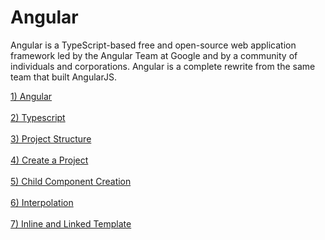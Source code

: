 # Angular
Angular is a TypeScript-based free and open-source web application framework led by the Angular Team at Google and by a community of individuals and corporations. Angular is a complete rewrite from the same team that built AngularJS.

[1) Angular](https://github.com/Girish-GAP/Angular/blob/a0104f152bee4a45524ec94ed692c1c2977bbf36/Angular.md)  <br><br>
[2) Typescript](https://github.com/Girish-GAP/Angular/tree/main/TypeScript)   <br><br>
[3) Project Structure](https://angular.io/guide/file-structure) <br><br>
[4) Create a Project](https://github.com/Girish-GAP/Angular/tree/main/Create%20First%20Application)<br><br>
[5) Child Component Creation](https://github.com/Girish-GAP/Angular/tree/main/Component)<br><br>
[6) Interpolation](https://github.com/Girish-GAP/Angular/tree/main/Interpolation/src_Interpolation)<br><br>
[7) Inline and Linked Template](https://github.com/Girish-GAP/Angular/tree/main/Inline%26Linked_Template)<br><br>

